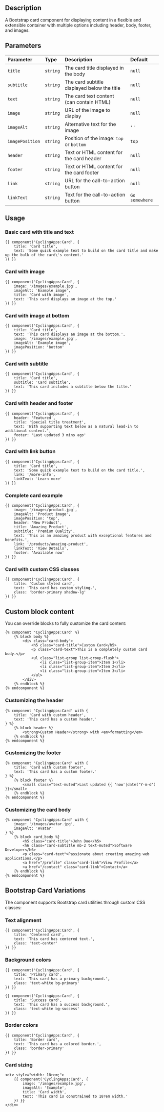 ## Description

A Bootstrap card component for displaying content in a flexible and extensible container with multiple options including header, body, footer, and images.

## Parameters

| Parameter       | Type     | Description                                 | Default        |
|:----------------|:---------|:--------------------------------------------|:---------------|
| `title`         | `string` | The card title displayed in the body        | `null`         |
| `subtitle`      | `string` | The card subtitle displayed below the title | `null`         |
| `text`          | `string` | The card text content (can contain HTML)    | `null`         |
| `image`         | `string` | URL of the image to display                 | `null`         |
| `imageAlt`      | `string` | Alternative text for the image              | `''`           |
| `imagePosition` | `string` | Position of the image: `top` or `bottom`    | `top`          |
| `header`        | `string` | Text or HTML content for the card header    | `null`         |
| `footer`        | `string` | Text or HTML content for the card footer    | `null`         |
| `link`          | `string` | URL for the call-to-action button           | `null`         |
| `linkText`      | `string` | Text for the call-to-action button          | `Go somewhere` |

## Usage

### Basic card with title and text

```twig
{{ component('CyclingApps:Card', {
    title: 'Card title',
    text: 'Some quick example text to build on the card title and make up the bulk of the card\'s content.'
}) }}
```

### Card with image

```twig
{{ component('CyclingApps:Card', {
    image: '/images/example.jpg',
    imageAlt: 'Example image',
    title: 'Card with image',
    text: 'This card displays an image at the top.'
}) }}
```

### Card with image at bottom

```twig
{{ component('CyclingApps:Card', {
    title: 'Card title',
    text: 'This card displays an image at the bottom.',
    image: '/images/example.jpg',
    imageAlt: 'Example image',
    imagePosition: 'bottom'
}) }}
```

### Card with subtitle

```twig
{{ component('CyclingApps:Card', {
    title: 'Card title',
    subtitle: 'Card subtitle',
    text: 'This card includes a subtitle below the title.'
}) }}
```

### Card with header and footer

```twig
{{ component('CyclingApps:Card', {
    header: 'Featured',
    title: 'Special title treatment',
    text: 'With supporting text below as a natural lead-in to additional content.',
    footer: 'Last updated 3 mins ago'
}) }}
```

### Card with link button

```twig
{{ component('CyclingApps:Card', {
    title: 'Card title',
    text: 'Some quick example text to build on the card title.',
    link: '/more-info',
    linkText: 'Learn more'
}) }}
```

### Complete card example

```twig
{{ component('CyclingApps:Card', {
    image: '/images/product.jpg',
    imageAlt: 'Product image',
    imagePosition: 'top',
    header: 'New Product',
    title: 'Amazing Product',
    subtitle: 'Premium Quality',
    text: 'This is an amazing product with exceptional features and benefits.',
    link: '/products/amazing-product',
    linkText: 'View Details',
    footer: 'Available now'
}) }}
```

### Card with custom CSS classes

```twig
{{ component('CyclingApps:Card', {
    title: 'Custom styled card',
    text: 'This card has custom styling.',
    class: 'border-primary shadow-lg'
}) }}
```

## Custom block content

You can override blocks to fully customize the card content:

```twig
{% component 'CyclingApps:Card' %}
    {% block body %}
        <div class="card-body">
            <h5 class="card-title">Custom Card</h5>
            <p class="card-text">This is a completely custom card body.</p>
            <ul class="list-group list-group-flush">
                <li class="list-group-item">Item 1</li>
                <li class="list-group-item">Item 2</li>
                <li class="list-group-item">Item 3</li>
            </ul>
        </div>
    {% endblock %}
{% endcomponent %}
```

### Customizing the header

```twig
{% component 'CyclingApps:Card' with {
    title: 'Card with custom header',
    text: 'This card has a custom header.'
} %}
    {% block header %}
        <strong>Custom Header</strong> with <em>formatting</em>
    {% endblock %}
{% endcomponent %}
```

### Customizing the footer

```twig
{% component 'CyclingApps:Card' with {
    title: 'Card with custom footer',
    text: 'This card has a custom footer.'
} %}
    {% block footer %}
        <small class="text-muted">Last updated {{ 'now'|date('Y-m-d') }}</small>
    {% endblock %}
{% endcomponent %}
```

### Customizing the card body

```twig
{% component 'CyclingApps:Card' with {
    image: '/images/avatar.jpg',
    imageAlt: 'Avatar'
} %}
    {% block card_body %}
        <h5 class="card-title">John Doe</h5>
        <h6 class="card-subtitle mb-2 text-muted">Software Developer</h6>
        <p class="card-text">Passionate about creating amazing web applications.</p>
        <a href="/profile" class="card-link">View Profile</a>
        <a href="/contact" class="card-link">Contact</a>
    {% endblock %}
{% endcomponent %}
```

## Bootstrap Card Variations

The component supports Bootstrap card utilities through custom CSS classes:

### Text alignment

```twig
{{ component('CyclingApps:Card', {
    title: 'Centered card',
    text: 'This card has centered text.',
    class: 'text-center'
}) }}
```

### Background colors

```twig
{{ component('CyclingApps:Card', {
    title: 'Primary card',
    text: 'This card has a primary background.',
    class: 'text-white bg-primary'
}) }}

{{ component('CyclingApps:Card', {
    title: 'Success card',
    text: 'This card has a success background.',
    class: 'text-white bg-success'
}) }}
```

### Border colors

```twig
{{ component('CyclingApps:Card', {
    title: 'Border card',
    text: 'This card has a colored border.',
    class: 'border-primary'
}) }}
```

### Card sizing

```twig
<div style="width: 18rem;">
    {{ component('CyclingApps:Card', {
        image: '/images/example.jpg',
        imageAlt: 'Example',
        title: 'Card width',
        text: 'This card is constrained to 18rem width.'
    }) }}
</div>
```
